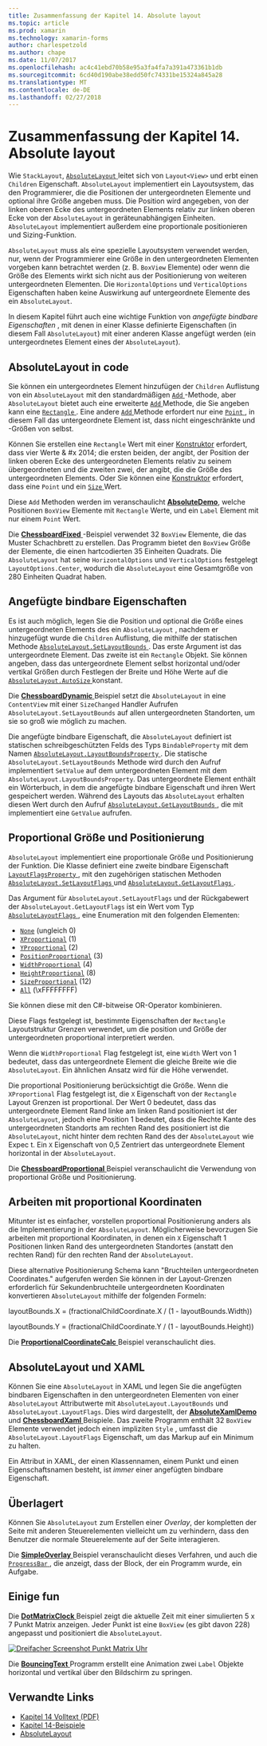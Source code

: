 ```yaml
---
title: Zusammenfassung der Kapitel 14. Absolute layout
ms.topic: article
ms.prod: xamarin
ms.technology: xamarin-forms
author: charlespetzold
ms.author: chape
ms.date: 11/07/2017
ms.openlocfilehash: ac4c41ebd70b58e95a3fa4fa7a391a473361b1db
ms.sourcegitcommit: 6cd40d190abe38edd50fc74331be15324a845a28
ms.translationtype: MT
ms.contentlocale: de-DE
ms.lasthandoff: 02/27/2018
---
```

# <a name="summary-of-chapter-14-absolute-layout"></a>Zusammenfassung der Kapitel 14. Absolute layout

Wie `StackLayout`, [ `AbsoluteLayout` ](https://developer.xamarin.com/api/type/Xamarin.Forms.AbsoluteLayout/) leitet sich von `Layout<View>` und erbt einen `Children` Eigenschaft. `AbsoluteLayout` implementiert ein Layoutsystem, das den Programmierer, die die Positionen der untergeordneten Elemente und optional ihre Größe angeben muss. Die Position wird angegeben, von der linken oberen Ecke des untergeordneten Elements relativ zur linken oberen Ecke von der `AbsoluteLayout` in geräteunabhängigen Einheiten. `AbsoluteLayout` implementiert außerdem eine proportionale positionieren und Sizing-Funktion.

`AbsoluteLayout` muss als eine spezielle Layoutsystem verwendet werden, nur, wenn der Programmierer eine Größe in den untergeordneten Elementen vorgeben kann betrachtet werden (z. B. `BoxView` Elemente) oder wenn die Größe des Elements wirkt sich nicht aus der Positionierung von weiteren untergeordneten Elementen. Die `HorizontalOptions` und `VerticalOptions` Eigenschaften haben keine Auswirkung auf untergeordnete Elemente des ein `AbsoluteLayout`.

In diesem Kapitel führt auch eine wichtige Funktion von *angefügte bindbare Eigenschaften* , mit denen in einer Klasse definierte Eigenschaften (in diesem Fall `AbsoluteLayout`) mit einer anderen Klasse angefügt werden (ein untergeordnetes Element eines der `AbsoluteLayout`).

## <a name="absolutelayout-in-code"></a>AbsoluteLayout in code

Sie können ein untergeordnetes Element hinzufügen der `Children` Auflistung von ein `AbsoluteLayout` mit den standardmäßigen [ `Add` ](https://developer.xamarin.com/api/member/System.Collections.Generic.ICollection%3CT%3E.Add/p/T/) -Methode, aber `AbsoluteLayout` bietet auch eine erweiterte [ `Add` ](https://developer.xamarin.com/api/member/Xamarin.Forms.AbsoluteLayout+IAbsoluteList%3CT%3E.Add/p/Xamarin.Forms.View/Xamarin.Forms.Rectangle/Xamarin.Forms.AbsoluteLayoutFlags/) Methode, die Sie angeben kann eine [ `Rectangle` ](https://developer.xamarin.com/api/type/Xamarin.Forms.Rectangle/). Eine andere [ `Add` ](https://developer.xamarin.com/api/member/Xamarin.Forms.AbsoluteLayout+IAbsoluteList%3CT%3E.Add/p/Xamarin.Forms.View/Xamarin.Forms.Point/) Methode erfordert nur eine [ `Point` ](https://developer.xamarin.com/api/type/Xamarin.Forms.Point/), in diesem Fall das untergeordnete Element ist, dass nicht eingeschränkte und -Größen von selbst.

Können Sie erstellen eine `Rectangle` Wert mit einer [Konstruktor](https://developer.xamarin.com/api/constructor/Xamarin.Forms.Rectangle.Rectangle/p/System.Double/System.Double/System.Double/System.Double/) erfordert, dass vier Werte & #x 2014; die ersten beiden, der angibt, der Position der linken oberen Ecke des untergeordneten Elements relativ zu seinem übergeordneten und die zweiten zwei, der angibt, die die Größe des untergeordneten Elements. Oder Sie können eine [Konstruktor](https://developer.xamarin.com/api/constructor/Xamarin.Forms.Rectangle.Rectangle/p/Xamarin.Forms.Point/Xamarin.Forms.Size/) erfordert, dass eine `Point` und ein [ `Size` ](https://developer.xamarin.com/api/type/Xamarin.Forms.Size/) Wert.

Diese `Add` Methoden werden im veranschaulicht [ **AbsoluteDemo**](https://github.com/xamarin/xamarin-forms-book-samples/tree/master/Chapter14/AbsoluteDemo), welche Positionen `BoxView` Elemente mit `Rectangle` Werte, und ein `Label` Element mit nur einem `Point` Wert.

Die [ **ChessboardFixed** ](https://github.com/xamarin/xamarin-forms-book-samples/tree/master/Chapter14/ChessboardFixed) -Beispiel verwendet 32 `BoxView` Elemente, die das Muster Schachbrett zu erstellen. Das Programm bietet den `BoxView` Größe der Elemente, die einen hartcodierten 35 Einheiten Quadrats. Die `AbsoluteLayout` hat seine `HorizontalOptions` und `VerticalOptions` festgelegt `LayoutOptions.Center`, wodurch die `AbsoluteLayout` eine Gesamtgröße von 280 Einheiten Quadrat haben.

## <a name="attached-bindable-properties"></a>Angefügte bindbare Eigenschaften

Es ist auch möglich, legen Sie die Position und optional die Größe eines untergeordneten Elements des ein `AbsoluteLayout` , nachdem er hinzugefügt wurde die `Children` Auflistung, die mithilfe der statischen Methode [ `AbsoluteLayout.SetLayoutBounds` ](https://developer.xamarin.com/api/member/Xamarin.Forms.AbsoluteLayout.SetLayoutBounds/p/Xamarin.Forms.BindableObject/Xamarin.Forms.Rectangle/). Das erste Argument ist das untergeordnete Element. Das zweite ist ein `Rectangle` Objekt. Sie können angeben, dass das untergeordnete Element selbst horizontal und/oder vertikal Größen durch Festlegen der Breite und Höhe Werte auf die [ `AbsoluteLayout.AutoSize` ](https://developer.xamarin.com/api/property/Xamarin.Forms.AbsoluteLayout.AutoSize/) konstant.

Die [ **ChessboardDynamic** ](https://github.com/xamarin/xamarin-forms-book-samples/tree/master/Chapter14/ChessboardDynamic) Beispiel setzt die `AbsoluteLayout` in eine `ContentView` mit einer `SizeChanged` Handler Aufrufen `AbsoluteLayout.SetLayoutBounds` auf allen untergeordneten Standorten, um sie so groß wie möglich zu machen.  

Die angefügte bindbare Eigenschaft, die `AbsoluteLayout` definiert ist statischen schreibgeschützten Felds des Typs `BindableProperty` mit dem Namen [ `AbsoluteLayout.LayoutBoundsProperty` ](https://developer.xamarin.com/api/field/Xamarin.Forms.AbsoluteLayout.LayoutBoundsProperty/). Die statische `AbsoluteLayout.SetLayoutBounds` Methode wird durch den Aufruf implementiert `SetValue` auf dem untergeordneten Element mit dem `AbsoluteLayout.LayoutBoundsProperty`. Das untergeordnete Element enthält ein Wörterbuch, in dem die angefügte bindbare Eigenschaft und ihren Wert gespeichert werden. Während des Layouts das `AbsoluteLayout` erhalten diesen Wert durch den Aufruf [ `AbsoluteLayout.GetLayoutBounds` ](https://developer.xamarin.com/api/member/Xamarin.Forms.AbsoluteLayout.GetLayoutBounds/p/Xamarin.Forms.BindableObject/), die mit implementiert eine `GetValue` aufrufen.

## <a name="proportional-sizing-and-positioning"></a>Proportional Größe und Positionierung

`AbsoluteLayout` implementiert eine proportionale Größe und Positionierung der Funktion. Die Klasse definiert eine zweite bindbare Eigenschaft [ `LayoutFlagsProperty` ](https://developer.xamarin.com/api/field/Xamarin.Forms.AbsoluteLayout.LayoutFlagsProperty/), mit den zugehörigen statischen Methoden [ `AbsoluteLayout.SetLayoutFlags` ](https://developer.xamarin.com/api/member/Xamarin.Forms.AbsoluteLayout.SetLayoutFlags/p/Xamarin.Forms.BindableObject/Xamarin.Forms.AbsoluteLayoutFlags/) und [ `AbsoluteLayout.GetLayoutFlags` ](https://developer.xamarin.com/api/member/Xamarin.Forms.AbsoluteLayout.GetLayoutFlags/p/Xamarin.Forms.BindableObject/).

Das Argument für `AbsoluteLayout.SetLayoutFlags` und der Rückgabewert der `AbsoluteLayout.GetLayoutFlags` ist ein Wert vom Typ [ `AbsoluteLayoutFlags` ](https://developer.xamarin.com/api/type/Xamarin.Forms.AbsoluteLayoutFlags/), eine Enumeration mit den folgenden Elementen:

- [`None`](https://developer.xamarin.com/api/field/Xamarin.Forms.AbsoluteLayoutFlags.None/) (ungleich 0)
- [`XProportional`](https://developer.xamarin.com/api/field/Xamarin.Forms.AbsoluteLayoutFlags.XProportional/) (1)
- [`YProportional`](https://developer.xamarin.com/api/field/Xamarin.Forms.AbsoluteLayoutFlags.YProportional/) (2)
- [`PositionProportional`](https://developer.xamarin.com/api/field/Xamarin.Forms.AbsoluteLayoutFlags.PositionProportional/) (3)
- [`WidthProportional`](https://developer.xamarin.com/api/field/Xamarin.Forms.AbsoluteLayoutFlags.WidthProportional/) (4)
- [`HeightProportional`](https://developer.xamarin.com/api/field/Xamarin.Forms.AbsoluteLayoutFlags.HeightProportional/) (8)
- [`SizeProportional`](https://developer.xamarin.com/api/field/Xamarin.Forms.AbsoluteLayoutFlags.SizeProportional/) (12)
- [`All`](https://developer.xamarin.com/api/field/Xamarin.Forms.AbsoluteLayoutFlags.All/) (\xFFFFFFFF)

Sie können diese mit den C#-bitweise OR-Operator kombinieren.

Diese Flags festgelegt ist, bestimmte Eigenschaften der `Rectangle` Layoutstruktur Grenzen verwendet, um die position und Größe der untergeordneten proportional interpretiert werden.

Wenn die `WidthProportional` Flag festgelegt ist, eine `Width` Wert von 1 bedeutet, dass das untergeordnete Element die gleiche Breite wie die `AbsoluteLayout`. Ein ähnlichen Ansatz wird für die Höhe verwendet.

Die proportional Positionierung berücksichtigt die Größe. Wenn die `XProportional` Flag festgelegt ist, die `X` Eigenschaft von der `Rectangle` Layout Grenzen ist proportional. Der Wert 0 bedeutet, dass das untergeordnete Element Rand linke am linken Rand positioniert ist der `AbsoluteLayout`, jedoch eine Position 1 bedeutet, dass die Rechte Kante des untergeordneten Standorts am rechten Rand des positioniert ist die `AbsoluteLayout`, nicht hinter dem rechten Rand des der `AbsoluteLayout` wie Expec t. Ein `X` Eigenschaft von 0,5 Zentriert das untergeordnete Element horizontal in der `AbsoluteLayout`.

Die [ **ChessboardProportional** ](https://github.com/xamarin/xamarin-forms-book-samples/tree/master/Chapter14/ChessboardProportional) Beispiel veranschaulicht die Verwendung von proportional Größe und Positionierung.

## <a name="working-with-proportional-coordinates"></a>Arbeiten mit proportional Koordinaten

Mitunter ist es einfacher, vorstellen proportional Positionierung anders als die Implementierung in der `AbsoluteLayout`. Möglicherweise bevorzugen Sie arbeiten mit proportional Koordinaten, in denen ein `X` Eigenschaft 1 Positionen linken Rand des untergeordneten Standortes (anstatt den rechten Rand) für den rechten Rand der `AbsoluteLayout`.

Diese alternative Positionierung Schema kann "Bruchteilen untergeordneten Coordinates." aufgerufen werden Sie können in der Layout-Grenzen erforderlich für Sekundenbruchteile untergeordneten Koordinaten konvertieren `AbsoluteLayout` mithilfe der folgenden Formeln:

layoutBounds.X = (fractionalChildCoordinate.X / (1 - layoutBounds.Width))

layoutBounds.Y = (fractionalChildCoordinate.Y / (1 - layoutBounds.Height))

Die [ **ProportionalCoordinateCalc** ](https://github.com/xamarin/xamarin-forms-book-samples/tree/master/Chapter14/PropCoordCalc) Beispiel veranschaulicht dies.

## <a name="absolutelayout-and-xaml"></a>AbsoluteLayout und XAML

Können Sie eine `AbsoluteLayout` in XAML und legen Sie die angefügten bindbaren Eigenschaften in den untergeordneten Elementen von einer `AbsoluteLayout` Attributwerte mit `AbsoluteLayout.LayoutBounds` und `AbsoluteLayout.LayoutFlags`. Dies wird dargestellt, der [ **AbsoluteXamlDemo** ](https://github.com/xamarin/xamarin-forms-book-samples/tree/master/Chapter14/AbsoluteXamlDemo) und [ **ChessboardXaml** ](https://github.com/xamarin/xamarin-forms-book-samples/tree/master/Chapter14/ChessboardXaml) Beispiele. Das zweite Programm enthält 32 `BoxView` Elemente verwendet jedoch einen impliziten `Style` , umfasst die `AbsoluteLayout.LayoutFlags` Eigenschaft, um das Markup auf ein Minimum zu halten.

Ein Attribut in XAML, der einen Klassennamen, einem Punkt und einen Eigenschaftsnamen besteht, ist *immer* einer angefügten bindbare Eigenschaft.

## <a name="overlays"></a>Überlagert

Können Sie `AbsoluteLayout` zum Erstellen einer *Overlay*, der kompletten der Seite mit anderen Steuerelementen vielleicht um zu verhindern, dass den Benutzer die normale Steuerelemente auf der Seite interagieren. 

Die [ **SimpleOverlay** ](https://github.com/xamarin/xamarin-forms-book-samples/tree/master/Chapter14/SimpleOverlay) Beispiel veranschaulicht dieses Verfahren, und auch die [ `ProgressBar` ](https://developer.xamarin.com/api/type/Xamarin.Forms.ProgressBar/), die anzeigt, dass der Block, der ein Programm wurde, ein Aufgabe.

## <a name="some-fun"></a>Einige fun

Die [ **DotMatrixClock** ](https://github.com/xamarin/xamarin-forms-book-samples/tree/master/Chapter14/DotMatrixClock) Beispiel zeigt die aktuelle Zeit mit einer simulierten 5 x 7 Punkt Matrix anzeigen. Jeder Punkt ist eine `BoxView` (es gibt davon 228) angepasst und positioniert die `AbsoluteLayout`.

[![Dreifacher Screenshot Punkt Matrix Uhr](images/ch14fg08-small.png "Punktmatrix Uhr")](images/ch14fg08-large.png "Punktmatrix Uhr")

Die [ **BouncingText** ](https://github.com/xamarin/xamarin-forms-book-samples/tree/master/Chapter14/BouncingText) Programm erstellt eine Animation zwei `Label` Objekte horizontal und vertikal über den Bildschirm zu springen.



## <a name="related-links"></a>Verwandte Links

- [Kapitel 14 Volltext (PDF)](https://download.xamarin.com/developer/xamarin-forms-book/XamarinFormsBook-Ch14-Apr2016.pdf)
- [Kapitel 14-Beispiele](https://github.com/xamarin/xamarin-forms-book-samples/tree/master/Chapter14)
- [AbsoluteLayout](~/xamarin-forms/user-interface/layouts/absolute-layout.md)
